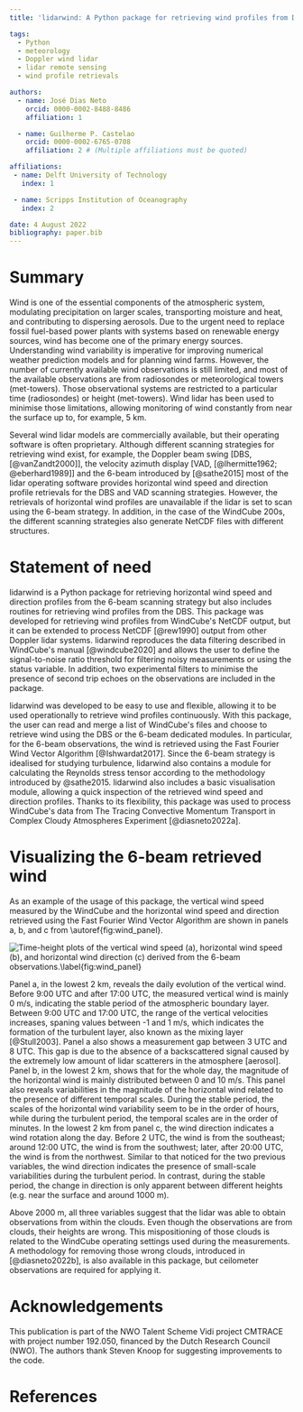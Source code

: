 ```yaml
---
title: 'lidarwind: A Python package for retrieving wind profiles from Doppler lidar observations'

tags:
  - Python
  - meteorology
  - Doppler wind lidar
  - lidar remote sensing
  - wind profile retrievals

authors:
  - name: José Dias Neto
    orcid: 0000-0002-8488-8486
    affiliation: 1

  - name: Guilherme P. Castelao
    orcid: 0000-0002-6765-0708
    affiliation: 2 # (Multiple affiliations must be quoted)

affiliations:
 - name: Delft University of Technology
   index: 1

 - name: Scripps Institution of Oceanography
   index: 2

date: 4 August 2022
bibliography: paper.bib
---
```



# Summary

Wind is one of the essential components of the atmospheric system, modulating precipitation on larger scales,
transporting moisture and heat, and contributing to dispersing aerosols. Due to the urgent need to replace
fossil fuel-based power plants with systems based on renewable energy sources, wind has become one of
the primary energy sources. Understanding wind variability is imperative for improving numerical weather
prediction models and for planning wind farms. However, the number of currently available wind observations
is still limited, and most of the available observations are from radiosondes or meteorological towers (met-towers).
Those observational systems are restricted to a particular time (radiosondes) or height (met-towers).
Wind lidar has been used to minimise those limitations, allowing monitoring of wind constantly from near
the surface up to, for example, 5 km.

Several wind lidar models are commercially available, but their operating software is often proprietary.
Although different scanning strategies for retrieving wind exist, for example, the  Doppler beam swing
[DBS, [@vanZandt2000]], the velocity azimuth display [VAD,  [@lhermitte1962; @eberhard1989]] and the
6-beam introduced by [@sathe2015] most of the lidar operating software provides horizontal wind speed
and direction profile retrievals for the DBS and VAD scanning strategies. However, the retrievals of
horizontal wind profiles are unavailable if the lidar is set to scan using the 6-beam strategy. In addition,
in the case of the WindCube 200s, the different scanning strategies also generate NetCDF files with
different structures.

# Statement of need

lidarwind is a Python package for retrieving horizontal wind speed and direction profiles from the
6-beam scanning strategy but also includes routines for retrieving wind profiles from the DBS. This
package was developed for retrieving wind profiles from WindCube's NetCDF output, but it can be
extended to process NetCDF [@rew1990] output from other Doppler lidar systems. lidarwind reproduces the data
filtering described in WindCube's manual [@windcube2020] and allows the user to define the signal-to-noise
ratio threshold for filtering noisy measurements or using the status variable. In addition, two experimental
filters to minimise the presence of second trip echoes on the observations are included in the package.


lidarwind was developed to be easy to use and flexible, allowing it to be used operationally to retrieve
wind profiles continuously. With this package, the user can read and merge a list of WindCube's files
and choose to retrieve wind using the DBS or the 6-beam dedicated modules. In particular, for the 6-beam
observations,  the wind is retrieved using the Fast Fourier Wind Vector Algorithm [@Ishwardat2017]. Since
the 6-beam strategy is idealised for studying turbulence, lidarwind also contains a module for calculating
the Reynolds stress tensor according to the methodology introduced by @sathe2015. lidarwind also includes
a basic visualisation module, allowing a quick inspection of the retrieved wind speed and direction profiles.
Thanks to its flexibility, this package was used to process WindCube's data from The Tracing Convective
Momentum Transport in Complex Cloudy Atmospheres Experiment [@diasneto2022a].


# Visualizing the 6-beam retrieved wind


As an example of the usage of this package, the vertical wind speed measured by the WindCube and the
horizontal wind speed and direction retrieved using the Fast Fourier Wind Vector Algorithm are shown
in panels a, b, and c from \autoref{fig:wind_panel}.


![Time-height plots of the vertical wind speed (a), horizontal wind speed (b), and horizontal wind
direction (c) derived from the 6-beam observations.\label{fig:wind_panel}](wind_panel.png)


Panel a, in the lowest 2 km, reveals the daily evolution of the vertical wind. Before 9:00 UTC and after 17:00 UTC,
the measured vertical wind is mainly 0 m/s, indicating the stable period of the atmospheric boundary layer.
Between 9:00 UTC and 17:00 UTC, the range of the vertical velocities increases, spaning values between -1 and 1 m/s,
which indicates the formation of the turbulent layer, also known as the mixing layer [@Stull2003].
Panel a also shows a measurement gap between 3 UTC and  8 UTC. This gap is due to the absence of a
backscattered signal caused by the extremely low amount of lidar scatterers in the atmosphere [aerosol].
Panel b, in the lowest 2 km, shows that for the whole day, the magnitude of the horizontal wind is mainly
distributed between 0 and 10 m/s. This panel also reveals variabilities in the magnitude of the horizontal
wind related to the presence of different temporal scales. During the stable period, the scales of the
horizontal wind variability seem to be in the order of hours, while during the turbulent period, the temporal
scales are in the order of minutes. In the lowest 2 km from panel c, the wind direction indicates a wind
rotation along the day. Before 2 UTC, the wind is from the southeast; around 12:00 UTC, the wind is from
the southwest; later, after 20:00 UTC, the wind is from the northwest. Similar to that noticed for the two
previous variables, the wind direction indicates the presence of small-scale variabilities during the
turbulent period. In contrast, during the stable period, the change in direction is only apparent between
different heights (e.g. near the surface and around 1000 m).


Above 2000 m, all three variables suggest that the lidar was able to obtain observations from within the clouds.
Even though the observations are from clouds, their heights are wrong. This mispositioning of those clouds is
related to the WindCube operating settings used during the measurements. A methodology for removing those wrong
clouds, introduced in [@diasneto2022b], is also available in this package, but ceilometer observations are required for applying it.



# Acknowledgements

This publication is part of the NWO Talent Scheme Vidi project CMTRACE with project number 192.050,
financed by the Dutch Research Council (NWO). The authors thank Steven Knoop for suggesting improvements
to the code.


# References
